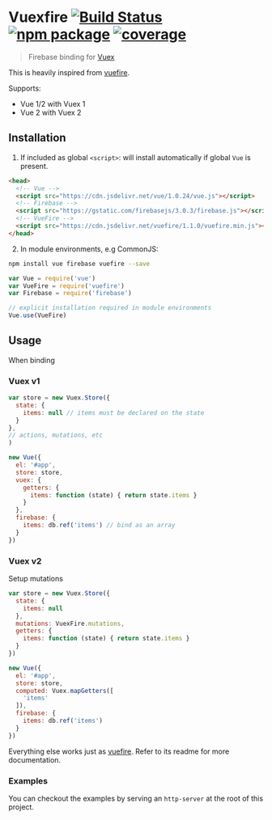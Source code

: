 # Vuexfire [![Build Status](https://img.shields.io/circleci/project/posva/vuexfire.svg)](https://circleci.com/gh/posva/vuexfire) [![npm package](https://img.shields.io/npm/v/vuexfire.svg)](https://www.npmjs.com/package/vuexfire) [![coverage](https://img.shields.io/codecov/c/github/posva/vuexfire.svg)](https://codecov.io/github/posva/vuexfire)

> Firebase binding for [Vuex](https://github.com/vuejs/vuex)

This is heavily inspired from [vuefire](https://github.com/vuejs/vuefire).

Supports:

- Vue 1/2 with Vuex 1
- Vue 2 with Vuex 2

## Installation

1. If included as global `<script>`: will install automatically if global `Vue`
   is present.

  ``` html
  <head>
    <!-- Vue -->
    <script src="https://cdn.jsdelivr.net/vue/1.0.24/vue.js"></script>
    <!-- Firebase -->
    <script src="https://gstatic.com/firebasejs/3.0.3/firebase.js"></script>
    <!-- VueFire -->
    <script src="https://cdn.jsdelivr.net/vuefire/1.1.0/vuefire.min.js"></script>
  </head>
  ```

2. In module environments, e.g CommonJS:

  ``` bash
  npm install vue firebase vuefire --save
  ```

  ``` js
  var Vue = require('vue')
  var VueFire = require('vuefire')
  var Firebase = require('firebase')

  // explicit installation required in module environments
  Vue.use(VueFire)
  ```

## Usage

When binding

### Vuex v1

``` js
var store = new Vuex.Store({
  state: {
    items: null // items must be declared on the state
  }
},
// actions, mutations, etc
)

new Vue({
  el: '#app',
  store: store,
  vuex: {
    getters: {
      items: function (state) { return state.items }
    }
  },
  firebase: {
    items: db.ref('items') // bind as an array
  }
})
```

### Vuex v2

Setup mutations

``` js
var store = new Vuex.Store({
  state: {
    items: null
  },
  mutations: VuexFire.mutations,
  getters: {
    items: function (state) { return state.items }
  }
})

new Vue({
  el: '#app',
  store: store,
  computed: Vuex.mapGetters([
    'items'
  ]),
  firebase: {
    items: db.ref('items')
  }
})
```

Everything else works just as [vuefire](https://github.com/vuejs/vuefire). Refer
to its readme for more documentation.

### Examples

You can checkout the examples by serving an `http-server` at the root of this
project.
